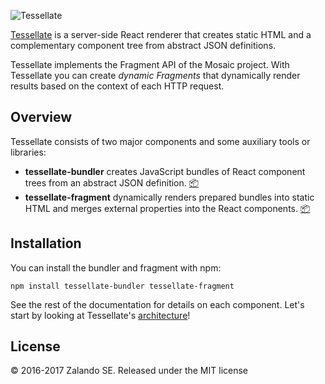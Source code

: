 ![Tessellate](https://media.github.bus.zalan.do/user/115/files/7af8ba6e-91f8-11e6-854d-0e3ce4d4a3e0)

[Tessellate](https://github.com/zalando-incubator/tessellate) is a server-side React renderer that creates static HTML and a complementary component tree from abstract JSON definitions.

Tessellate implements the Fragment API of the Mosaic project. With Tessellate you can create *dynamic Fragments* that dynamically render results based on the context of each HTTP request.

## Overview

Tessellate consists of two major components and some auxiliary tools or libraries:

* **tessellate-bundler** creates JavaScript bundles of React component trees from an abstract JSON definition. [📦](https://www.npmjs.com/package/tessellate-bundler)
* **tessellate-fragment** dynamically renders prepared bundles into static HTML and merges external properties into the React components. [📦](https://www.npmjs.com/package/tessellate-fragment)

## Installation

You can install the bundler and fragment with npm:

```
npm install tessellate-bundler tessellate-fragment
```

See the rest of the documentation for details on each component. Let's start by looking at Tessellate's [architecture](Architecture.md)!

## License

© 2016-2017 Zalando SE. Released under the MIT license
